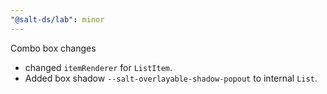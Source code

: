 ```yaml
---
"@salt-ds/lab": minor
---
```


Combo box changes

- changed `itemRenderer` for `ListItem`.
- Added box shadow `--salt-overlayable-shadow-popout` to internal `List`.
